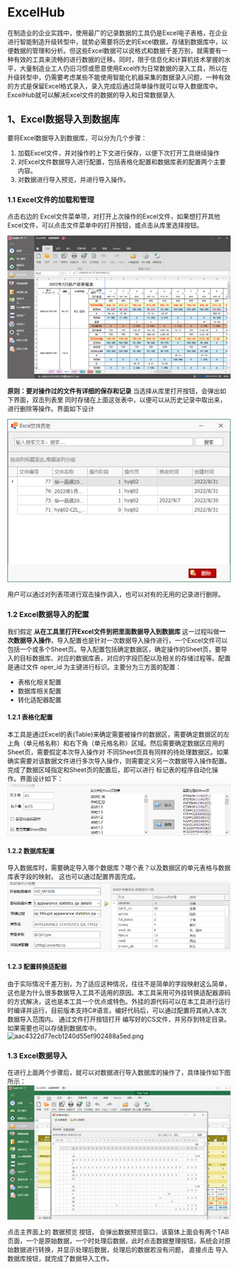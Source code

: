 # ExcelHub
在制造业的企业实践中，使用最广的记录数据的工具仍是Excel电子表格，在企业进行智能制造升级转型中，就势必需要将历史的Excel数据，存储到数据库中，以便数据的管理和分析。但这些Excel数据可以说格式和数据千差万别，就需要有一种有效的工具来流畅的进行数据的迁移。同时，限于信息化和计算机技术掌握的水平，大量制造业工人仍旧习惯或愿意使用Excel作为日常数据的录入工具，所以在升级转型中，仍需要考虑某些不能使用智能化机器采集的数据录入问题，一种有效的方式是保留Excel格式录入，录入完成后通过简单操作就可以导入数据库中。ExcelHub就可以解决Excel文件的数据的导入和日常数据录入
           
## 1、Excel数据导入到数据库
要将Excel数据导入到数据库，可以分为几个步骤：

1. 加载Excel文件，并对操作的上下文进行保存，以便下次打开工具继续操作
2. 对Excel文件数据导入进行配置，包括表格化配置和数据库表的配置两个主要内容。
3. 对数据进行导入预览，并进行导入操作。

### 1.1 Excel文件的加载和管理
点击右边的 Excel文件菜单项，对打开上次操作的Excel文件，如果想打开其他Excel文件，可以点击文件菜单中的打开按钮，或点击从库里选择按钮。

![acb65f4238346401a816805cb34b12bc.png](./images/ConfigDb1.png)

**原则：要对操作过的文件有详细的保存和记录**
当选择从库里打开按钮，会弹出如下界面，双击列表里
同时存储在上面这张表中，以便可以从历史记录中取出来，进行删除等操作。界面如下设计

![23b209aeb5a30d3e248d27e4da87cd71.png](./images/ExcelHistory.png)


用户可以通过对列表项进行双击操作调入，也可以对有的无用的记录进行删除。

### 1.2 Excel数据导入的配置
我们假定 **从在工具里打开Excel文件到把里面数据导入到数据库** 这一过程叫做**一次数据导入操作**，导入配置也是针对一次数据导入操作进行，一个Excel文件可以包括一个或多个Sheet页。导入配置包括确定数据区，确定操作的Sheet页，要导入的目标数据库、对应的数据库表，对应的字段匹配以及相关的存储过程等。配置是通过文件 oper_id 为主键进行标识。主要分为三方面的配置：

* 表格化相关配置
* 数据库相关配置
* 转化适配器配置

#### 1.2.1 表格化配置
本工具是通过Excel的表(Table)来确定需要被操作的数据区，需要确定数据区的左上角（单元格名称）和右下角（单元格名称）区域。然后需要确定数据区应用的Sheet页，需要假定本次导入操作对 不同Sheet页具有同样的待处理数据区。如果确实需要对该数据文件进行多次导入操作，则需要定义另一次数据导入操作配置。完成了数据区域指定和Sheet页的配置后，即可以进行 标记表的程序自动化操作。界面设计如下：
![de8af06b711274923b9a55830fe78390.png](./images/Tablized.png)


#### 1.2.2 数据库配置
导入数据库时，需要确定导入哪个数据库？哪个表？以及数据区的单元表格与数据库表字段的映射。 这也可以通过配置界面完成。
![69a9f0c653242391f395a3c6ea0d55fa.png](./images/DBTable.png)


#### 1.2.3 配置转换适配器
由于实际情况千差万别，为了适应这种情况，往往不是简单的字段映射这么简单，这也是为什么很多数据导入工具不适用的原因。本工具采用可外挂转换适配器源码的方式解决，这也是本工具一个优点或特色。外挂的源代码可以在本工具进行运行时编译并运行，目前版本支持C#语言。编好代码后，可以通过配置将其纳入本次数据导入范围内。
通过文件打开按钮打开 编写好的CS文件，并另存到特定目录。如果需要也可以存储到数据库中。
![aac4322d77ecb1240d55ef902488a5ed.png](./ExcelHub/ScreenShots/Adapter.png)

### 1.3 Excel数据导入
在进行上面两个步骤后，就可以对数据进行导入数据库的操作了，具体操作如下图所示：
![fcc3a8e85d5916eceb4d89abac2f093d.png](./images/import.png)

点击主界面上的 数据预览 按钮， 会弹出数据预览窗口，该窗体上面会有两个TAB页面，一个是原始数据，一个时处理后数据，此时点击数据整理按钮，系统会对原始数据进行转换，并显示处理后数据，处理后的数据若没有问题， 直接点击 导入数据库按钮，就完成了数据导入工作。
